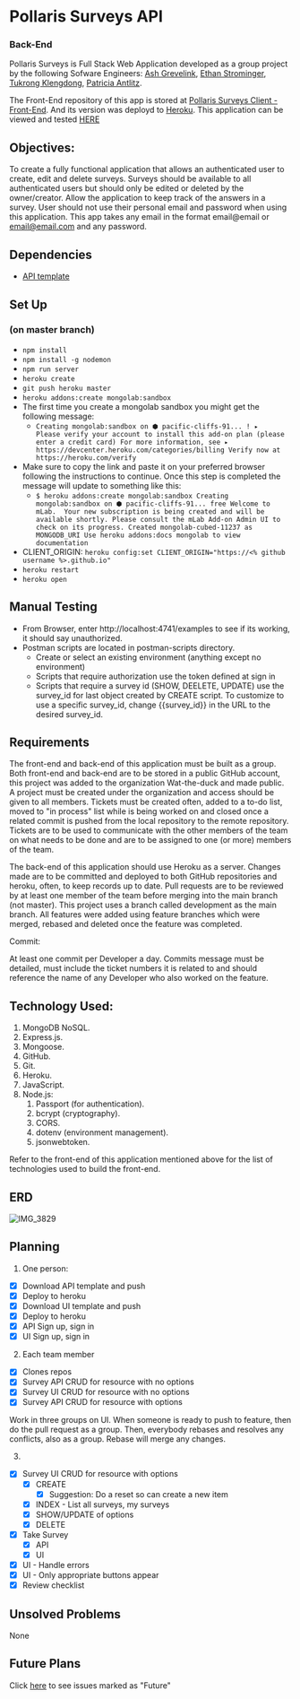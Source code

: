 # Pollaris Surveys API
### Back-End

Pollaris Surveys is Full Stack Web Application developed as a group project by the following Sofware Engineers:
[Ash Grevelink](https://github.com/hashbangash),
[Ethan Strominger](https://github.com/ethanstrominger),
[Tukrong Klengdong](https://github.com/tukrong),
[Patricia Antlitz](https://github.com/patybn3).

The Front-End repository of this app is stored at [Pollaris Surveys Client - Front-End](https://github.com/wat-the-duck/pollaris-surveys-client/tree/development).
And its version was deployd to [Heroku](https://mighty-retreat-69793.herokuapp.com/surveys).
This application can be viewed and tested [HERE](https://wat-the-duck.github.io/pollaris-surveys-client/)

## Objectives:

To create a fully functional application that allows an authenticated user to create, edit and delete surveys. Surveys should be available to all authenticated users but should only be edited or deleted by the owner/creator. Allow the application to keep track of the answers in a survey. User should not use their personal email and password when using this application. This app takes any email in the format email@email or email@email.com and any password.

## Dependencies

- [API template](https://git.generalassemb.ly/ga-wdi-boston/express-api-template)


## Set Up
### (on master branch)

- `npm install`
- `npm install -g nodemon`
- `npm run server`
- `heroku create`
- `git push heroku master`
- `heroku addons:create mongolab:sandbox`
- The first time you create a mongolab sandbox you might get the following message:
  - `Creating mongolab:sandbox on ⬢ pacific-cliffs-91... !
 ▸    Please verify your account to install this add-on plan (please enter a credit card) For more information, see
 ▸    https://devcenter.heroku.com/categories/billing Verify now at https://heroku.com/verify`
- Make sure to copy the link and paste it on your preferred browser following the instructions to continue. Once this step is completed the message will update to something like this:
  - `$ heroku addons:create mongolab:sandbox
Creating mongolab:sandbox on ⬢ pacific-cliffs-91... free
Welcome to mLab.  Your new subscription is being created and will be available
shortly. Please consult the mLab Add-on Admin UI to check on its progress.
Created mongolab-cubed-11237 as MONGODB_URI
Use heroku addons:docs mongolab to view documentation`
- CLIENT_ORIGIN: `heroku config:set CLIENT_ORIGIN="https://<% github username %>.github.io"`
- `heroku restart`
- `heroku open`

## Manual Testing
- From Browser, enter http://localhost:4741/examples to see if its working, it should say unauthorized.
- Postman scripts are located in postman-scripts directory.
  - Create or select an existing environment (anything except no environment)
  - Scripts that require authorization use the token defined at sign in
  - Scripts that require a survey id (SHOW, DEELETE, UPDATE) use the survey_id for last object created by CREATE script.  To customize to use a specific survey_id, change {{survey_id}} in the URL to the desired survey_id.

## Requirements

  The front-end and back-end of this application must be built as a group. Both front-end and back-end are to be stored in a public GitHub account, this project was added to the organization Wat-the-duck and made public. A project must be created under the organization and access should be given to all members. Tickets must be created often, added to a to-do list, moved to "in process" list while is being worked on and closed once a related commit is pushed from the local repository to the remote repository. Tickets are to be used to communicate with the other members of the team on what needs to be done and are to be assigned to one (or more) members of the team.

  The back-end of this application should use Heroku as a server. Changes made are to be committed and deployed to both GitHub repositories and heroku, often, to keep records up to date. Pull requests are to be reviewed by at least one member of the team before merging into the main branch (not master). This project uses a branch called development as the main branch. All features were added using feature branches which were merged, rebased and deleted once the feature was completed.

  Commit:

  At least one commit per Developer a day. Commits message must be detailed, must include the ticket numbers it is related to and should reference the name of any Developer who also worked on the feature.

## Technology Used:

1. MongoDB NoSQL.
2. Express.js.
3. Mongoose.
4. GitHub.
5. Git.
6. Heroku.
7. JavaScript.
8. Node.js:
   1. Passport (for authentication).
   2. bcrypt (cryptography).
   3. CORS.
   4. dotenv (environment management).
   5. jsonwebtoken.

Refer to the front-end of this application mentioned above for the list of technologies used to build the front-end.

## ERD

![IMG_3829](https://user-images.githubusercontent.com/22508682/76443897-83c39300-6399-11ea-8003-48b68074fa80.jpg)

## Planning

1. One person:
  - [X] Download API template and push
  - [X] Deploy to heroku
  - [X] Download UI template and push
  - [X] Deploy to heroku
- [X] API Sign up, sign in
- [X] UI Sign up, sign in
2. Each team member
  - [X] Clones repos
- [X] Survey API CRUD for resource with no options
- [X] Survey UI CRUD for resource with no options
- [X] Survey API CRUD for resource with options

Work in three groups on UI.  When someone is ready to push to feature,
then do the pull request as a group.  Then, everybody rebases and
resolves any conflicts, also as a group.  Rebase will merge any changes.

3.
- [X] Survey UI CRUD for resource with options
    - [X] CREATE
        - [X] Suggestion: Do a reset so can create a new item
    - [X] INDEX - List all surveys, my surveys
    - [X] SHOW/UPDATE of options
    - [X] DELETE
- [X] Take Survey
    - [X] API
    - [X] UI
- [X] UI - Handle errors
- [X] UI - Only appropriate buttons appear
- [X] Review checklist

## Unsolved Problems

None

## Future Plans
Click [here](https://github.com/orgs/wat-the-duck/projects/1?card_filter_query=label%3Afuture) to see issues marked as "Future"
